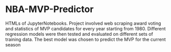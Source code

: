 # NBA-MVP-Predictor
HTMLs of JupyterNotebooks. Project involved web scraping award voting and statistics of MVP candidates for every year starting from 1980. Different regression models were then tested and evaluated on different sets of training data. The best model was chosen to predict the MVP for the current season

